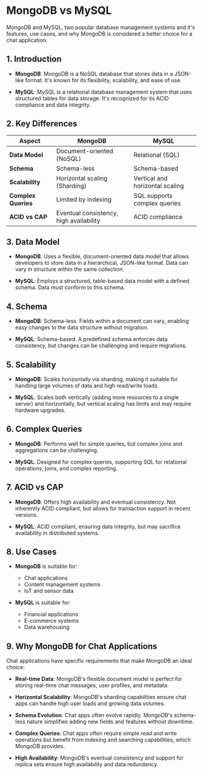 # MongoDB vs MySQL

MongoDB and MySQL, two popular database management systems and it's features, use cases, and why MongoDB is considered a better choice for a chat application.

## 1. Introduction

- **MongoDB**: MongoDB is a NoSQL database that stores data in a JSON-like format. It's known for its flexibility, scalability, and ease of use.

- **MySQL**: MySQL is a relational database management system that uses structured tables for data storage. It's recognized for its ACID compliance and data integrity.

## 2. Key Differences

| Aspect              | MongoDB                     | MySQL                       |
|---------------------|-----------------------------|-----------------------------|
| **Data Model**     | Document-oriented (NoSQL)   | Relational (SQL)            |
| **Schema**         | Schema-less                 | Schema-based                |
| **Scalability**    | Horizontal scaling (Sharding)| Vertical and horizontal scaling|
| **Complex Queries**| Limited by indexing         | SQL supports complex queries|
| **ACID vs CAP**    | Eventual consistency, high availability | ACID compliance           |

## 3. Data Model

- **MongoDB**: Uses a flexible, document-oriented data model that allows developers to store data in a hierarchical, JSON-like format. Data can vary in structure within the same collection.

- **MySQL**: Employs a structured, table-based data model with a defined schema. Data must conform to this schema.

## 4. Schema

- **MongoDB**: Schema-less. Fields within a document can vary, enabling easy changes to the data structure without migration.

- **MySQL**: Schema-based. A predefined schema enforces data consistency, but changes can be challenging and require migrations.

## 5. Scalability

- **MongoDB**: Scales horizontally via sharding, making it suitable for handling large volumes of data and high read/write loads.

- **MySQL**: Scales both vertically (adding more resources to a single server) and horizontally, but vertical scaling has limits and may require hardware upgrades.

## 6. Complex Queries

- **MongoDB**: Performs well for simple queries, but complex joins and aggregations can be challenging.

- **MySQL**: Designed for complex queries, supporting SQL for relational operations, joins, and complex reporting.

## 7. ACID vs CAP

- **MongoDB**: Offers high availability and eventual consistency. Not inherently ACID compliant, but allows for transaction support in recent versions.

- **MySQL**: ACID compliant, ensuring data integrity, but may sacrifice availability in distributed systems.

## 8. Use Cases

- **MongoDB** is suitable for:
  - Chat applications
  - Content management systems
  - IoT and sensor data

- **MySQL** is suitable for:
  - Financial applications
  - E-commerce systems
  - Data warehousing

## 9. Why MongoDB for Chat Applications

Chat applications have specific requirements that make MongoDB an ideal choice:

- **Real-time Data**: MongoDB's flexible document model is perfect for storing real-time chat messages, user profiles, and metadata.

- **Horizontal Scalability**: MongoDB's sharding capabilities ensure chat apps can handle high user loads and growing data volumes.

- **Schema Evolution**: Chat apps often evolve rapidly. MongoDB's schema-less nature simplifies adding new fields and features without downtime.

- **Complex Queries**: Chat apps often require simple read and write operations but benefit from indexing and searching capabilities, which MongoDB provides.

- **High Availability**: MongoDB's eventual consistency and support for replica sets ensure high availability and data redundancy.
